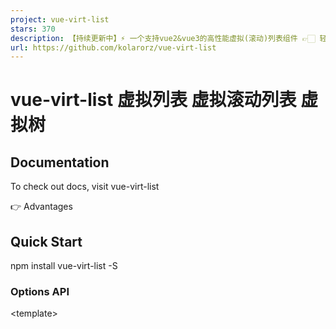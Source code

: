 ```yaml
---
project: vue-virt-list
stars: 370
description: 【持续更新中】⚡️ 一个支持vue2&vue3的高性能虚拟(滚动)列表组件 👉🏻 轻量5KB 百万数据渲染 满帧率滚动 丰富场景支持  📑 [vue虚拟列表] [vue虚拟滚动列表][vue虚拟树] [vue-virtual-list] [vue-virtual-scroll-list] [vue-virtual-scroller] [vue-virt-tree] 
url: https://github.com/kolarorz/vue-virt-list
---
```


vue-virt-list 虚拟列表 虚拟滚动列表 虚拟树
=============================

Documentation
-------------

To check out docs, visit vue-virt-list

👉 Advantages

Quick Start
-----------

npm install vue-virt-list -S

### Options API

<template\>
  <div style\="width: 500px; height: 400px"\>
    <VirtList itemKey\="id" :list\="list" :minSize\="20"\>
      <template #default\="{ itemData, index }"\>
        <div\>{{ index }} - {{ itemData.id }} - {{ itemData.text }}</div\>
      </template\>
    </VirtList\>
  </div\>
</template\>

<script\>
  import { VirtList } from 'vue-virt-list';
  export default {
    components: { VirtList },
    data() {
      return {
        list: \[{ id: 0, text: 'text' }\],
      };
    },
  };
</script\>

### Composition API

<template\>
  <div style\="width: 500px; height: 400px"\>
    <VirtList itemKey\="id" :list\="list" :minSize\="20"\>
      <template #default\="{ itemData, index }"\>
        <div\>{{ index }} - {{ itemData.id }} - {{ itemData.text }}</div\>
      </template\>
    </VirtList\>
  </div\>
</template\>

<script setup lang\="ts"\>
  import { ref, shallowRef } from 'vue';
  import { VirtList } from 'vue-virt-list';
  const list \= ref(\[{ id: 0, text: 'text' }\]);

  // 大数据建议使用 shallowRef: https://kolarorz.github.io/vue-virt-list/guide/instructions#shallowref
  // const list = shallowRef(\[{ id: 0, text: 'text' }\])
</script\>

WeChat
------

有问题可扫码加好友进入技术交流群（备注github账号名&vue-virt-list）

Sponsor
-------

开源不易，如果帮助到你，请作者喝杯咖啡吧~

### 感谢您的慷慨

-   AliPay
    
    -   \*\*丹
    -   \*\*平
    -   \*\*理
-   WechatPay
    
    -   甜言蜜语说给左耳听
